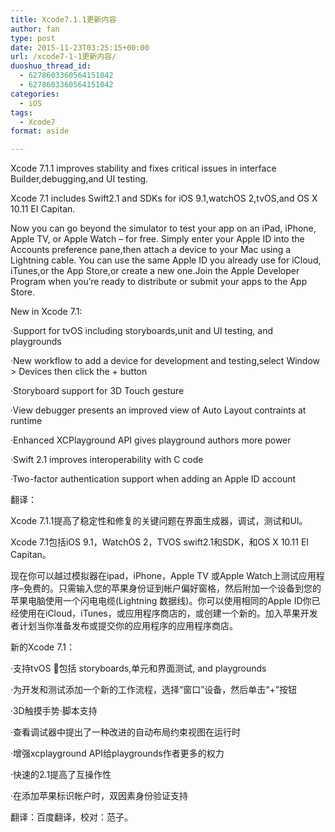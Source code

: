 ```yaml
---
title: Xcode7.1.1更新内容
author: fan
type: post
date: 2015-11-23T03:25:15+00:00
url: /xcode7-1-1更新内容/
duoshuo_thread_id:
  - 6278603360564151042
  - 6278603360564151042
categories:
  - iOS
tags:
  - Xcode7
format: aside

---
```

Xcode 7.1.1 improves stability and fixes critical issues in interface Builder,debugging,and UI testing.
  
Xcode 7.1 includes Swift2.1 and SDKs for iOS 9.1,watchOS 2,tvOS,and OS X 10.11 EI Capitan.
  
Now you can go beyond the simulator to test your app on an iPad, iPhone, Apple TV, or Apple Watch &#8211; for free. Simply enter your Apple ID into the Accounts preference pane,then attach a device to your Mac using a Lightning cable. You can use the same Apple ID you already use for iCloud, iTunes,or the App Store,or create a new one.Join the Apple Developer Program when you’re ready to distribute or submit your apps to the App Store.
  
New in Xcode 7.1:
  
·Support for tvOS including storyboards,unit and UI testing, and playgrounds
  
·New workflow to add a device for development and testing,select Window > Devices then click the + button
  
·Storyboard support for 3D Touch gesture
  
·View debugger presents an improved view of Auto Layout contraints at runtime
  
·Enhanced XCPlayground API gives playground authors more power
  
·Swift 2.1 improves interoperability with C code
  
·Two-factor authentication support when adding an Apple ID account
  
翻译：
  
Xcode 7.1.1提高了稳定性和修复的关键问题在界面生成器，调试，测试和UI。
  
Xcode 7.1包括iOS 9.1，WatchOS 2，TVOS swift2.1和SDK，和OS X 10.11 EI Capitan。
  
现在你可以越过模拟器在ipad，iPhone，Apple TV 或Apple Watch上测试应用程序&#8211;免费的。只需输入您的苹果身份证到帐户偏好窗格，然后附加一个设备到您的苹果电脑使用一个闪电电缆(Lightning 数据线)。你可以使用相同的Apple ID你已经使用在iCloud，iTunes，或应用程序商店的，或创建一个新的。加入苹果开发者计划当你准备发布或提交你的应用程序的应用程序商店。
  
新的Xcode 7.1：
  
·支持tvOS 包括 storyboards,单元和界面测试, and playgrounds
  
·为开发和测试添加一个新的工作流程，选择“窗口”设备，然后单击“+”按钮
  
·3D触摸手势·脚本支持
  
·查看调试器中提出了一种改进的自动布局约束视图在运行时
  
·增强xcplayground API给playgrounds作者更多的权力
  
·快速的2.1提高了互操作性
  
·在添加苹果标识帐户时，双因素身份验证支持
  
翻译：百度翻译，校对：范子。